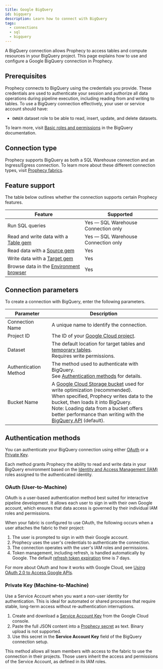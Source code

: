 ```yaml
---
title: Google BigQuery
id: bigquery
description: Learn how to connect with BigQuery
tags:
  - connections
  - sql
  - bigquery
---
```


A BigQuery connection allows Prophecy to access tables and compute resources in your BigQuery project. This page explains how to use and configure a Google BigQuery connection in Prophecy.

## Prerequisites

Prophecy connects to BigQuery using the credentials you provide. These credentials are used to authenticate your session and authorize all data operations during pipeline execution, including reading from and writing to tables. To use a BigQuery connection effectively, your user or service account should have:

- `OWNER` dataset role to be able to read, insert, update, and delete datasets.

To learn more, visit [Basic roles and permissions](https://cloud.google.com/bigquery/docs/access-control-basic-roles) in the BigQuery documentation.

## Connection type

Prophecy supports BigQuery as both a SQL Warehouse connection and an Ingress/Egress connection. To learn more about these different connection types, visit [Prophecy fabrics](/administration/fabrics/prophecy-fabrics/#connections).

## Feature support

The table below outlines whether the connection supports certain Prophecy features.

| Feature                                                         | Supported                           |
| --------------------------------------------------------------- | ----------------------------------- |
| Run SQL queries                                                 | Yes — SQL Warehouse Connection only |
| Read and write data with a [Table gem](/analysts/source-target) | Yes — SQL Warehouse Connection only |
| Read data with a [Source gem](/analysts/source-target)          | Yes                                 |
| Write data with a [Target gem](/analysts/source-target)         | Yes                                 |
| Browse data in the [Environment browser](/analysts/pipelines)   | Yes                                 |

## Connection parameters

To create a connection with BigQuery, enter the following parameters.

| Parameter             | Description                                                                                                                                                                                                                                                                                                                                                                            |
| --------------------- | -------------------------------------------------------------------------------------------------------------------------------------------------------------------------------------------------------------------------------------------------------------------------------------------------------------------------------------------------------------------------------------- |
| Connection Name       | A unique name to identify the connection.                                                                                                                                                                                                                                                                                                                                              |
| Project ID            | The ID of your [Google Cloud project](https://cloud.google.com/resource-manager/docs/creating-managing-projects).                                                                                                                                                                                                                                                                      |
| Dataset               | The default location for target tables and [temporary tables](/analysts/pipeline-execution#external-data-handling). <br/>Requires write permissions.                                                                                                                                                                                                                                   |
| Authentication Method | The method used to authenticate with BigQuery. <br/>See [Authentication methods](#authentication-methods) for details.                                                                                                                                                                                                                                                                 |
| Bucket Name           | A [Google Cloud Storage bucket](https://cloud.google.com/storage/docs/buckets) used for write optimization (recommended). <br/>When specified, Prophecy writes data to the bucket, then loads it into BigQuery. <br/>Note: Loading data from a bucket offers better performance than writing with the [BigQuery API](https://cloud.google.com/bigquery/docs/reference/rest) (default). |

## Authentication methods

You can authenticate your BigQuery connection using either [OAuth](#oauth-user-to-machine) or a [Private Key](#private-key-machine-to-machine).

Each method grants Prophecy the ability to read and write data in your BigQuery environment based on the [Identity and Access Management (IAM)](https://cloud.google.com/iam/docs/overview) roles assigned to the authenticated identity.

### OAuth (User-to-Machine)

OAuth is a user-based authentication method best suited for interactive pipeline development. It allows each user to sign in with their own Google account, which ensures that data access is governed by their individual IAM roles and permissions.

When your fabric is configured to use OAuth, the following occurs when a user attaches the fabric to their project:

1. The user is prompted to sign in with their Google account.
1. Prophecy uses the user's credentials to authenticate the connection.
1. The connection operates with the user's IAM roles and permissions.
1. Token management, including refresh, is handled automatically by Google. The default [refresh token expiration](https://developers.google.com/identity/protocols/oauth2#expiration) time is 7 days.

For more about OAuth and how it works with Google Cloud, see [Using OAuth 2.0 to Access Google APIs](https://developers.google.com/identity/protocols/oauth2).

### Private Key (Machine-to-Machine)

Use a Service Account when you want a non-user identity for authentication. This is ideal for automated or shared processes that require stable, long-term access without re-authentication interruptions.

1. Create and download a [Service Account Key](https://developers.google.com/workspace/guides/create-credentials#service-account) from the Google Cloud console.
1. Paste the full JSON content into a [Prophecy secret](/administration/secrets/secret-providers) as text. Binary upload is not supported.
1. Use this secret in the **Service Account Key** field of the BigQuery connection setup.

This method allows all team members with access to the fabric to use the connection in their projects. Those users inherit the access and permissions of the Service Account, as defined in its IAM roles.
